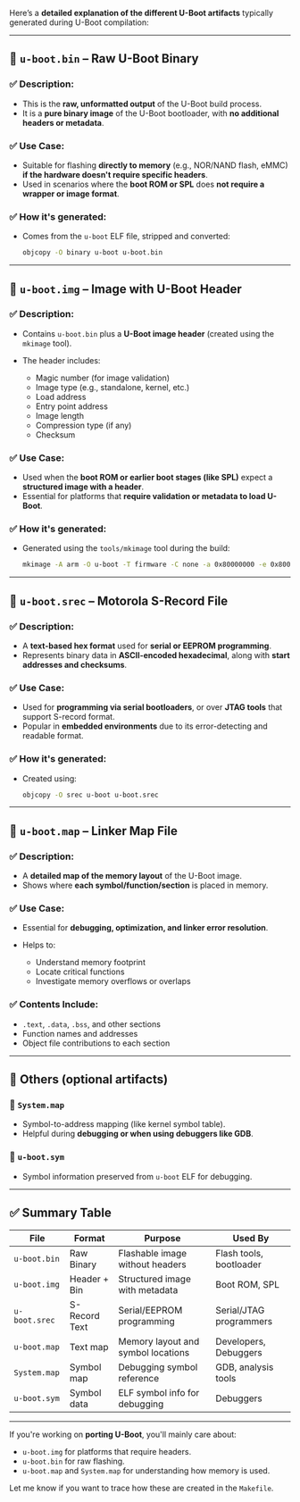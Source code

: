Here’s a **detailed explanation of the different U-Boot artifacts** typically generated during U-Boot compilation:

---

## 🔹 `u-boot.bin` – **Raw U-Boot Binary**

### ✅ Description:

* This is the **raw, unformatted output** of the U-Boot build process.
* It is a **pure binary image** of the U-Boot bootloader, with **no additional headers or metadata**.

### ✅ Use Case:

* Suitable for flashing **directly to memory** (e.g., NOR/NAND flash, eMMC) **if the hardware doesn't require specific headers**.
* Used in scenarios where the **boot ROM or SPL** does **not require a wrapper or image format**.

### ✅ How it's generated:

* Comes from the `u-boot` ELF file, stripped and converted:

  ```bash
  objcopy -O binary u-boot u-boot.bin
  ```

---

## 🔹 `u-boot.img` – **Image with U-Boot Header**

### ✅ Description:

* Contains `u-boot.bin` plus a **U-Boot image header** (created using the `mkimage` tool).
* The header includes:

  * Magic number (for image validation)
  * Image type (e.g., standalone, kernel, etc.)
  * Load address
  * Entry point address
  * Image length
  * Compression type (if any)
  * Checksum

### ✅ Use Case:

* Used when the **boot ROM or earlier boot stages (like SPL)** expect a **structured image with a header**.
* Essential for platforms that **require validation or metadata to load U-Boot**.

### ✅ How it's generated:

* Generated using the `tools/mkimage` tool during the build:

  ```bash
  mkimage -A arm -O u-boot -T firmware -C none -a 0x80000000 -e 0x80000000 -n "U-Boot" -d u-boot.bin u-boot.img
  ```

---

## 🔹 `u-boot.srec` – **Motorola S-Record File**

### ✅ Description:

* A **text-based hex format** used for **serial or EEPROM programming**.
* Represents binary data in **ASCII-encoded hexadecimal**, along with **start addresses and checksums**.

### ✅ Use Case:

* Used for **programming via serial bootloaders**, or over **JTAG tools** that support S-record format.
* Popular in **embedded environments** due to its error-detecting and readable format.

### ✅ How it's generated:

* Created using:

  ```bash
  objcopy -O srec u-boot u-boot.srec
  ```

---

## 🔹 `u-boot.map` – **Linker Map File**

### ✅ Description:

* A **detailed map of the memory layout** of the U-Boot image.
* Shows where **each symbol/function/section** is placed in memory.

### ✅ Use Case:

* Essential for **debugging, optimization, and linker error resolution**.
* Helps to:

  * Understand memory footprint
  * Locate critical functions
  * Investigate memory overflows or overlaps

### ✅ Contents Include:

* `.text`, `.data`, `.bss`, and other sections
* Function names and addresses
* Object file contributions to each section

---

## 🔹 Others (optional artifacts)

### 🧩 `System.map`

* Symbol-to-address mapping (like kernel symbol table).
* Helpful during **debugging or when using debuggers like GDB**.

### 🧩 `u-boot.sym`

* Symbol information preserved from `u-boot` ELF for debugging.

---

## ✅ Summary Table

| File          | Format        | Purpose                            | Used By                 |
| ------------- | ------------- | ---------------------------------- | ----------------------- |
| `u-boot.bin`  | Raw Binary    | Flashable image without headers    | Flash tools, bootloader |
| `u-boot.img`  | Header + Bin  | Structured image with metadata     | Boot ROM, SPL           |
| `u-boot.srec` | S-Record Text | Serial/EEPROM programming          | Serial/JTAG programmers |
| `u-boot.map`  | Text map      | Memory layout and symbol locations | Developers, Debuggers   |
| `System.map`  | Symbol map    | Debugging symbol reference         | GDB, analysis tools     |
| `u-boot.sym`  | Symbol data   | ELF symbol info for debugging      | Debuggers               |

---

If you're working on **porting U-Boot**, you'll mainly care about:

* `u-boot.img` for platforms that require headers.
* `u-boot.bin` for raw flashing.
* `u-boot.map` and `System.map` for understanding how memory is used.

Let me know if you want to trace how these are created in the `Makefile`.
